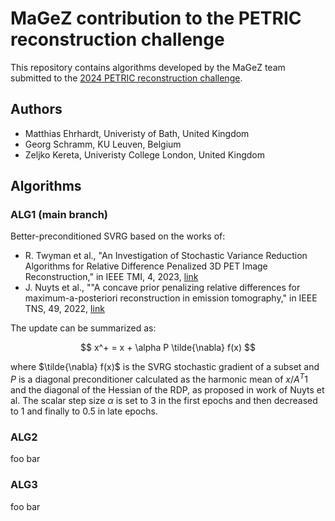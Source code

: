# MaGeZ contribution to the PETRIC reconstruction challenge

This repository contains algorithms developed by the MaGeZ team submitted to
the [2024 PETRIC reconstruction challenge](https://github.com/SyneRBI/PETRIC).

## Authors

- Matthias Ehrhardt, Univeristy of Bath, United Kingdom
- Georg Schramm, KU Leuven, Belgium
- Zeljko Kereta, Univeristy College London, United Kingdom

## Algorithms

### ALG1 (main branch)

Better-preconditioned SVRG based on the works of:
- R. Twyman et al., "An Investigation of Stochastic Variance Reduction Algorithms for Relative Difference Penalized 3D PET Image Reconstruction," in IEEE TMI, 4, 2023, [link](https://ieeexplore.ieee.org/document/9872020)
- J. Nuyts et al., ""A concave prior penalizing relative differences for maximum-a-posteriori reconstruction in emission tomography," in IEEE TNS, 49, 2022, [link](https://ieeexplore.ieee.org/document/998681)

The update can be summarized as:

$$
x^+ = x + \alpha P \tilde{\nabla} f(x)
$$

where $\tilde{\nabla} f(x)$ is the SVRG stochastic gradient of a subset and
$P$ is a diagonal preconditioner calculated as the harmonic mean of
$x / A^T 1$ and the diagonal of the Hessian of the RDP, as proposed
in work of Nuyts et al.
The scalar step size $\alpha$ is set to 3 in the first epochs and then decreased
to 1 and finally to 0.5 in late epochs.

### ALG2

foo bar

### ALG3

foo bar
